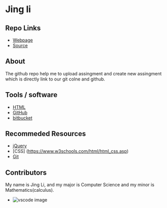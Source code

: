 # Jing li

## Repo Links

- [Webpage](https://s521864.github.io/aboutme/)
- [Source](https://github.com/s521864/aboutme)

## About

The github repo help me to upload assingment and create new assingment which is directly link to our git colne and github.

## Tools / software 

- [HTML](https://www.w3schools.com/html/)
- [GitHub](https://github.com/)
- [bitbucket](https://bitbucket.org/dashboard/overview)


## Recommeded Resources


- [jQuery](https://jquery.com/)
- [CSS] (https://www.w3schools.com/html/html_css.asp)
- [Git](https://git-scm.com/)

## Contributors

My name is Jing Li, and my major is Computer Science and my minor is Mathematics(calculus).

- ![vscode image](https://i.ytimg.com/vi/dGFSjKuJfrI/maxresdefault.jpg)
